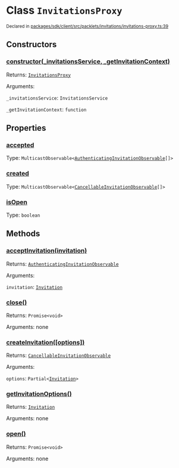 # Class `InvitationsProxy`
<sub>Declared in [packages/sdk/client/src/packlets/invitations/invitations-proxy.ts:39](https://github.com/dxos/dxos/blob/main/packages/sdk/client/src/packlets/invitations/invitations-proxy.ts#L39)</sub>





## Constructors
### [constructor(_invitationsService, _getInvitationContext)](https://github.com/dxos/dxos/blob/main/packages/sdk/client/src/packlets/invitations/invitations-proxy.ts#L51)



Returns: <code>[InvitationsProxy](/api/@dxos/client/classes/InvitationsProxy)</code>

Arguments: 

`_invitationsService`: <code>InvitationsService</code>

`_getInvitationContext`: <code>function</code>


## Properties
### [accepted](https://github.com/dxos/dxos/blob/main/packages/sdk/client/src/packlets/invitations/invitations-proxy.ts#L60)
Type: <code>MulticastObservable&lt;[AuthenticatingInvitationObservable](/api/@dxos/client/classes/AuthenticatingInvitationObservable)[]&gt;</code>

### [created](https://github.com/dxos/dxos/blob/main/packages/sdk/client/src/packlets/invitations/invitations-proxy.ts#L56)
Type: <code>MulticastObservable&lt;[CancellableInvitationObservable](/api/@dxos/client/classes/CancellableInvitationObservable)[]&gt;</code>

### [isOpen](https://github.com/dxos/dxos/blob/main/packages/sdk/client/src/packlets/invitations/invitations-proxy.ts#L64)
Type: <code>boolean</code>


## Methods
### [acceptInvitation(invitation)](https://github.com/dxos/dxos/blob/main/packages/sdk/client/src/packlets/invitations/invitations-proxy.ts#L155)



Returns: <code>[AuthenticatingInvitationObservable](/api/@dxos/client/classes/AuthenticatingInvitationObservable)</code>

Arguments: 

`invitation`: <code>[Invitation](/api/@dxos/client/interfaces/Invitation)</code>

### [close()](https://github.com/dxos/dxos/blob/main/packages/sdk/client/src/packlets/invitations/invitations-proxy.ts#L109)



Returns: <code>Promise&lt;void&gt;</code>

Arguments: none

### [createInvitation(\[options\])](https://github.com/dxos/dxos/blob/main/packages/sdk/client/src/packlets/invitations/invitations-proxy.ts#L132)



Returns: <code>[CancellableInvitationObservable](/api/@dxos/client/classes/CancellableInvitationObservable)</code>

Arguments: 

`options`: <code>Partial&lt;[Invitation](/api/@dxos/client/interfaces/Invitation)&gt;</code>

### [getInvitationOptions()](https://github.com/dxos/dxos/blob/main/packages/sdk/client/src/packlets/invitations/invitations-proxy.ts#L121)



Returns: <code>[Invitation](/api/@dxos/client/interfaces/Invitation)</code>

Arguments: none

### [open()](https://github.com/dxos/dxos/blob/main/packages/sdk/client/src/packlets/invitations/invitations-proxy.ts#L68)



Returns: <code>Promise&lt;void&gt;</code>

Arguments: none
